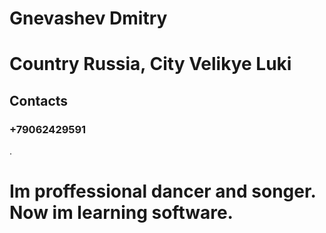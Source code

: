 # Gnevashev Dmitry

# Country Russia, City Velikye Luki

## Contacts

### +79062429591

.
# Im proffessional dancer and songer. Now im learning software.

